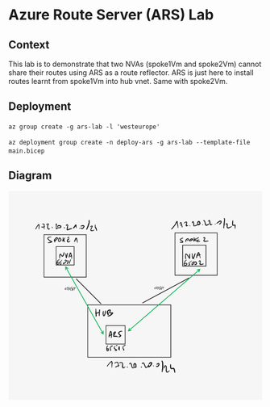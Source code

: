 # Azure Route Server (ARS) Lab

## Context

This lab is to demonstrate that two NVAs (spoke1Vm and spoke2Vm) cannot share their routes using ARS as a route reflector.
ARS is just here to install routes learnt from spoke1Vm into hub vnet.
Same with spoke2Vm.

## Deployment

`az group create -g ars-lab -l 'westeurope'`

`az deployment group create -n deploy-ars -g ars-lab --template-file main.bicep`

## Diagram

![Lab schema](/images/ars-lab-schema.png)
